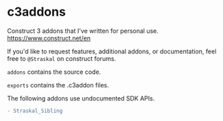 # c3addons

Construct 3 addons that I've written for personal use. https://www.construct.net/en

If you'd like to request features, additional addons, or documentation, feel free to `@Straskal` on construct forums.

`addons` contains the source code.

`exports` contains the .c3addon files.

The following addons use undocumented SDK APIs.
```diff
- Straskal_Sibling
```
